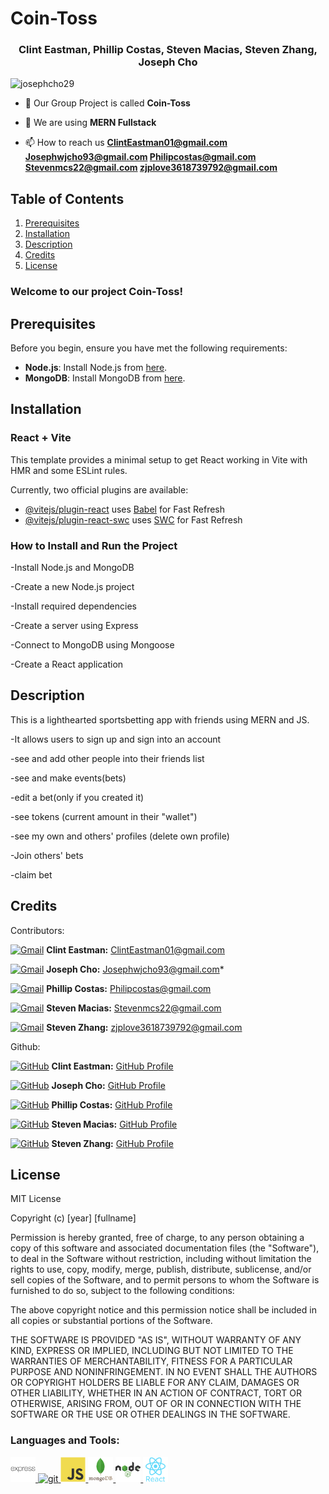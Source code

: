# Coin-Toss

<h3 align="center">Clint Eastman, Phillip Costas, Steven Macias, Steven Zhang, Joseph Cho</h3>

<p align="left"> <img src="https://komarev.com/ghpvc/?username=josephcho29&label=Profile%20views&color=0e75b6&style=flat" alt="josephcho29" /> </p>

- 🔭 Our Group Project is called **Coin-Toss**

- 🌱 We are using **MERN Fullstack**

- 📫 How to reach us **ClintEastman01@gmail.com Josephwjcho93@gmail.com Philipcostas@gmail.com Stevenmcs22@gmail.com zjplove3618739792@gmail.com**

## Table of Contents
1. [Prerequisites](#prerequisites)
2. [Installation](#installation)
4. [Description](#description)
5. [Credits](#credits)
6. [License](#license)

<h3>Welcome to our project Coin-Toss!</h3>

## Prerequisites

Before you begin, ensure you have met the following requirements:

- **Node.js**: Install Node.js from [here](https://nodejs.org/).
- **MongoDB**: Install MongoDB from [here](https://www.mongodb.com/try/download/community).

## Installation

<h3>React + Vite</h3>

This template provides a minimal setup to get React working in Vite with HMR and some ESLint rules.

Currently, two official plugins are available:

- [@vitejs/plugin-react](https://github.com/vitejs/vite-plugin-react/blob/main/packages/plugin-react/README.md) uses [Babel](https://babeljs.io/) for Fast Refresh
- [@vitejs/plugin-react-swc](https://github.com/vitejs/vite-plugin-react-swc) uses [SWC](https://swc.rs/) for Fast Refresh

<h3>How to Install and Run the Project</h3>

-Install Node.js and MongoDB

-Create a new Node.js project

-Install required dependencies

-Create a server using Express

-Connect to MongoDB using Mongoose

-Create a React application

## Description

This is a lighthearted sportsbetting app with friends using MERN and JS.

-It allows users to sign up and sign into an account

-see and add other people into their friends list

-see and make events(bets)

-edit a bet(only if you created it)

-see tokens (current amount in their "wallet")

-see my own and others' profiles (delete own profile)

-Join others' bets

-claim bet

## Credits

Contributors: 

[![Gmail](https://img.shields.io/badge/-Gmail-D14836?style=flat-square&logo=gmail&logoColor=white)](mailto:your-email@gmail.com)
 **Clint Eastman:** ClintEastman01@gmail.com

[![Gmail](https://img.shields.io/badge/-Gmail-D14836?style=flat-square&logo=gmail&logoColor=white)](mailto:your-email@gmail.com)
 **Joseph Cho:** Josephwjcho93@gmail.com*

[![Gmail](https://img.shields.io/badge/-Gmail-D14836?style=flat-square&logo=gmail&logoColor=white)](mailto:your-email@gmail.com)
 **Phillip Costas:** Philipcostas@gmail.com

[![Gmail](https://img.shields.io/badge/-Gmail-D14836?style=flat-square&logo=gmail&logoColor=white)](mailto:your-email@gmail.com)
 **Steven Macias:** Stevenmcs22@gmail.com

[![Gmail](https://img.shields.io/badge/-Gmail-D14836?style=flat-square&logo=gmail&logoColor=white)](mailto:your-email@gmail.com)
 **Steven Zhang:** zjplove3618739792@gmail.com

Github: 

[![GitHub](https://img.shields.io/badge/-GitHub-181717?style=flat-square&logo=github&logoColor=white)](https://github.com/your-username)
 **Clint Eastman:** [GitHub Profile](https://github.com/ClintEastman01)

[![GitHub](https://img.shields.io/badge/-GitHub-181717?style=flat-square&logo=github&logoColor=white)](https://github.com/your-username)
 **Joseph Cho:** [GitHub Profile](https://github.com/JosephCho29)

[![GitHub](https://img.shields.io/badge/-GitHub-181717?style=flat-square&logo=github&logoColor=white)](https://github.com/your-username)
 **Phillip Costas:** [GitHub Profile](https://github.com/PhillipCostas)

[![GitHub](https://img.shields.io/badge/-GitHub-181717?style=flat-square&logo=github&logoColor=white)](https://github.com/your-username)
 **Steven Macias:** [GitHub Profile](https://github.com/Stvnmcs)

[![GitHub](https://img.shields.io/badge/-GitHub-181717?style=flat-square&logo=github&logoColor=white)](https://github.com/your-username)
 **Steven Zhang:** [GitHub Profile](https://github.com/zjplove3618739792)

## License

MIT License

Copyright (c) [year] [fullname]

Permission is hereby granted, free of charge, to any person obtaining a copy
of this software and associated documentation files (the "Software"), to deal
in the Software without restriction, including without limitation the rights
to use, copy, modify, merge, publish, distribute, sublicense, and/or sell
copies of the Software, and to permit persons to whom the Software is
furnished to do so, subject to the following conditions:

The above copyright notice and this permission notice shall be included in all
copies or substantial portions of the Software.

THE SOFTWARE IS PROVIDED "AS IS", WITHOUT WARRANTY OF ANY KIND, EXPRESS OR
IMPLIED, INCLUDING BUT NOT LIMITED TO THE WARRANTIES OF MERCHANTABILITY,
FITNESS FOR A PARTICULAR PURPOSE AND NONINFRINGEMENT. IN NO EVENT SHALL THE
AUTHORS OR COPYRIGHT HOLDERS BE LIABLE FOR ANY CLAIM, DAMAGES OR OTHER
LIABILITY, WHETHER IN AN ACTION OF CONTRACT, TORT OR OTHERWISE, ARISING FROM,
OUT OF OR IN CONNECTION WITH THE SOFTWARE OR THE USE OR OTHER DEALINGS IN THE
SOFTWARE.

<h3 align="left">Languages and Tools:</h3>
<p align="left"> <a href="https://expressjs.com" target="_blank" rel="noreferrer"> <img src="https://raw.githubusercontent.com/devicons/devicon/master/icons/express/express-original-wordmark.svg" alt="express" width="40" height="40"/> </a> <a href="https://git-scm.com/" target="_blank" rel="noreferrer"> <img src="https://www.vectorlogo.zone/logos/git-scm/git-scm-icon.svg" alt="git" width="40" height="40"/> </a> <a href="https://developer.mozilla.org/en-US/docs/Web/JavaScript" target="_blank" rel="noreferrer"> <img src="https://raw.githubusercontent.com/devicons/devicon/master/icons/javascript/javascript-original.svg" alt="javascript" width="40" height="40"/> </a> <a href="https://www.mongodb.com/" target="_blank" rel="noreferrer"> <img src="https://raw.githubusercontent.com/devicons/devicon/master/icons/mongodb/mongodb-original-wordmark.svg" alt="mongodb" width="40" height="40"/> </a> <a href="https://nodejs.org" target="_blank" rel="noreferrer"> <img src="https://raw.githubusercontent.com/devicons/devicon/master/icons/nodejs/nodejs-original-wordmark.svg" alt="nodejs" width="40" height="40"/> </a> <a href="https://reactjs.org/" target="_blank" rel="noreferrer"> <img src="https://raw.githubusercontent.com/devicons/devicon/master/icons/react/react-original-wordmark.svg" alt="react" width="40" height="40"/> </a> </p>

